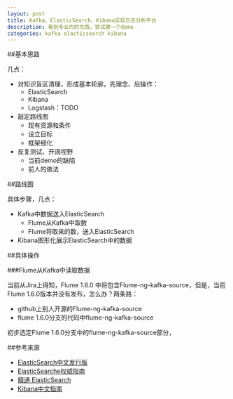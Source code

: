 ```yaml
---
layout: post
title: Kafka、ElasticSearch、Kibana实现日志分析平台
description: 看到专业内的东西，尝试建一个demo
categories: kafka elasticsearch kibana
---
```



##基本思路

几点：

* 对知识盲区清理，形成基本轮廓，先理念、后操作：
	* ElasticSearch
	* Kibana
	* Logstash：TODO
* 敲定路线图
	* 现有资源和条件
	* 设立目标
	* 框架细化
* 反复测试、开阔视野
	* 当前demo的缺陷
	* 前人的做法

##路线图


具体步骤，几点：

* Kafka中数据送入ElasticSearch
	* Flume从Kafka中取数
	* Flume将取来的数，送入ElasticSearch
* Kibana图形化展示ElasticSearch中的数据


##具体操作

###Flume从Kafka中读取数据


当前从Jira上得知，Flume 1.6.0 中将包含Flume-ng-kafka-source，但是，当前Flume 1.6.0版本并没有发布，怎么办？两条路：

* github上别人开源的Flume-ng-kafka-source
* flume 1.6.0分支的代码中flume-ng-kafka-source

初步选定Flume 1.6.0分支中的flume-ng-kafka-source部分，









##参考来源

* [ElasticSearch中文发行版][ElasticSearch中文发行版]
* [ElasticSearche权威指南][ElasticSearche权威指南]
* [精通 ElasticSearch][精通 ElasticSearch]
* [Kibana中文指南][Kibana中文指南]











[NingG]:    http://ningg.github.com  "NingG"

[ElasticSearch中文发行版]:			https://github.com/medcl/elasticsearch-rtf
[ElasticSearche权威指南]:			http://fuxiaopang.gitbooks.io/learnelasticsearch/
[精通 ElasticSearch]:				http://shgy.gitbooks.io/mastering-elasticsearch/
[Kibana中文指南]:					http://kibana.logstash.es/












